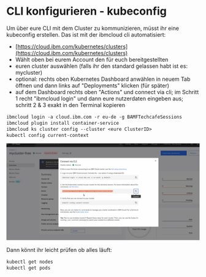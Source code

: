 # CLI konfigurieren - kubeconfig

Um über eure CLI mit dem Cluster zu kommunizieren, müsst ihr eine kubeconfig erstellen. Das ist mit der ibmcloud cli automatisiert:

* [https://cloud.ibm.com/kubernetes/clusters](https://cloud.ibm.com/kubernetes/clusters) 
* Wählt oben bei eurem Account den für euch bereitgestellten 
* euren cluster auswählen \(falls ihr den standard gelassen habt ist es: mycluster\)
* optional: rechts oben Kubernetes Dashboard anwählen in neuem Tab öffnen und dann links auf "Deployments" klicken \(für später\)
* auf dem Dashboard rechts oben "Actions" und connect via cli; im Schritt 1 recht "ibmcloud login" und dann eure nutzerdaten eingeben aus; schritt 2 & 3 exakt in den Terminal kopieren

```text
ibmcloud login -a cloud.ibm.com -r eu-de -g BAMFTechcafeSessions
ibmcloud plugin install container-service
ibmcloud ks cluster config --cluster <eure ClusterID>
kubectl config current-context
```

![](../../../.gitbook/assets/image%20%2833%29.png)

Dann könnt ihr leicht prüfen ob alles läuft:

```text
kubectl get nodes
kubectl get pods
```

